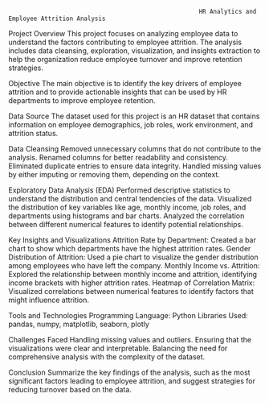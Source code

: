 
                                                         HR Analytics and Employee Attrition Analysis

Project Overview
This project focuses on analyzing employee data to understand the factors contributing to employee attrition. The analysis includes data cleansing, exploration, visualization, and insights extraction to help the organization reduce employee turnover and improve retention strategies.

 Objective
The main objective is to identify the key drivers of employee attrition and to provide actionable insights that can be used by HR departments to improve employee retention.

Data Source
The dataset used for this project is an HR dataset that contains information on employee demographics, job roles, work environment, and attrition status.

Data Cleansing
Removed unnecessary columns that do not contribute to the analysis.
Renamed columns for better readability and consistency.
Eliminated duplicate entries to ensure data integrity.
Handled missing values by either imputing or removing them, depending on the context.

Exploratory Data Analysis (EDA)
Performed descriptive statistics to understand the distribution and central tendencies of the data.
Visualized the distribution of key variables like age, monthly income, job roles, and departments using histograms and bar charts.
Analyzed the correlation between different numerical features to identify potential relationships.

Key Insights and Visualizations
Attrition Rate by Department: Created a bar chart to show which departments have the highest attrition rates.
Gender Distribution of Attrition: Used a pie chart to visualize the gender distribution among employees who have left the company.
Monthly Income vs. Attrition: Explored the relationship between monthly income and attrition, identifying income brackets with higher attrition rates.
Heatmap of Correlation Matrix: Visualized correlations between numerical features to identify factors that might influence attrition.

Tools and Technologies
Programming Language: Python
Libraries Used: pandas, numpy, matplotlib, seaborn, plotly

Challenges Faced
Handling missing values and outliers.
Ensuring that the visualizations were clear and interpretable.
Balancing the need for comprehensive analysis with the complexity of the dataset.

Conclusion
Summarize the key findings of the analysis, such as the most significant factors leading to employee attrition, and suggest strategies for reducing turnover based on the data.
